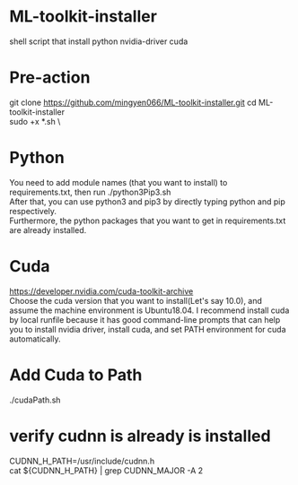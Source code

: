 # ML-toolkit-installer
shell script that install python nvidia-driver cuda

# Pre-action
git clone https://github.com/mingyen066/ML-toolkit-installer.git
cd ML-toolkit-installer \
sudo +x *.sh \

# Python 
You need to add module names (that you want to install) to requirements.txt, then run ./python3Pip3.sh \
After that, you can use python3 and pip3 by directly typing python and pip respectively. \
Furthermore, the python packages that you want to get in requirements.txt are already installed.
<!-- 
# Nvidia Driver
Go to Nvidia website below, choose the driver corespondding to you GPU, and run it.
https://www.nvidia.com/Download/index.aspx?lang=en-us

For example:
wget http://us.download.nvidia.com/tesla/418.87/NVIDIA-Linux-x86_64-418.87.00.run
chmod +x NVIDIA-Linux-x86_64-418.87.00.run 
sudo ./NVIDIA-Linux-x86_64-418.87.00.run  -->

# Cuda 
https://developer.nvidia.com/cuda-toolkit-archive \
Choose the cuda version that you want to install(Let's say 10.0), and assume the machine environment is Ubuntu18.04.
I recommend install cuda by local runfile because it has good command-line prompts that can help you to install nvidia driver, install cuda, and set PATH environment for cuda automatically.

# Add Cuda to Path
./cudaPath.sh

# verify cudnn is already is installed 
CUDNN_H_PATH=/usr/include/cudnn.h \
cat ${CUDNN_H_PATH} | grep CUDNN_MAJOR -A 2